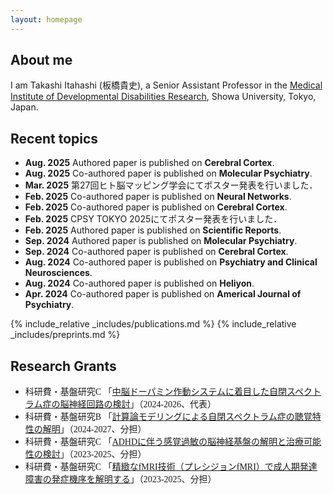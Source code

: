 ```yaml
---
layout: homepage
---
```


## About me

I am Takashi Itahashi (板橋貴史), a Senior Assistant Professor in the <a href="https://middrshowa.github.io/" target="_blank">Medical Institute of Developmental Disabilities Research</a>, Showa University, Tokyo, Japan.


## Recent topics
- **Aug. 2025** Authored paper is published on **Cerebral Cortex**.
- **Aug. 2025** Co-authored paper is published on **Molecular Psychiatry**.
- **Mar. 2025** 第27回ヒト脳マッピング学会にてポスター発表を行いました．
- **Feb. 2025** Co-authored paper is published on **Neural Networks**.
- **Feb. 2025** Co-authored paper is published on **Cerebral Cortex**.
- **Feb. 2025** CPSY TOKYO 2025にてポスター発表を行いました．
- **Feb. 2025** Authored paper is published on **Scientific Reports**.
- **Sep. 2024** Authored paper is published on **Molecular Psychiatry**.
- **Sep. 2024** Co-authored paper is published on **Cerebral Cortex**.
- **Aug. 2024** Co-authored paper is published on **Psychiatry and Clinical Neurosciences**.
- **Aug. 2024** Co-authored paper is published on **Heliyon**.
- **Apr. 2024** Co-authored paper is published on **Americal Journal of Psychiatry**.

{% include_relative _includes/publications.md %}
{% include_relative _includes/preprints.md %}

## Research Grants
- <div style="font-family: 'メイリオ', Meiryo;">科研費・基盤研究C 「<a href="https://kaken.nii.ac.jp/ja/grant/KAKENHI-PROJECT-24K10715/" target="_blank">中脳ドーパミン作動システムに着目した自閉スペクトラム症の脳神経回路の検討</a>」（2024-2026、代表）</div>
- <div style="font-family: 'メイリオ', Meiryo;">科研費・基盤研究B 「<a href="https://kaken.nii.ac.jp/ja/grant/KAKENHI-PROJECT-24K00510/" target="_blank">計算論モデリングによる自閉スペクトラム症の聴覚特性の解明</a>」（2024-2027、分担）
- <div style="font-family: 'メイリオ', Meiryo;">科研費・基盤研究C 「<a href="https://kaken.nii.ac.jp/ja/grant/KAKENHI-PROJECT-23K06996/" target="_blank">ADHDに伴う感覚過敏の脳神経基盤の解明と治療可能性の検討</a>」（2023-2025、分担）</div>
- <div style="font-family: 'メイリオ', Meiryo;">科研費・基盤研究C 「<a href="https://kaken.nii.ac.jp/ja/grant/KAKENHI-PROJECT-23K11798/" target="_blank">精緻なfMRI技術（プレシジョンfMRI）で成人期発達障害の発症機序を解明する</a>」（2023-2025、分担）</div>
